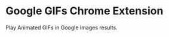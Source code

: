 Google GIFs Chrome Extension
============================

Play Animated GIFs in Google Images results.
